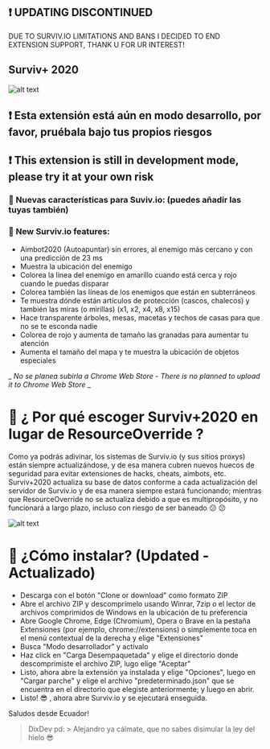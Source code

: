 

##  :heavy_exclamation_mark: UPDATING DISCONTINUED
DUE TO SURVIV.IO LIMITATIONS AND BANS I DECIDED TO END EXTENSION SUPPORT, THANK U FOR UR INTEREST!

## Surviv+ 2020

![alt text](http://url/to/img.png)

##  :heavy_exclamation_mark: Esta extensión está aún en modo desarrollo, por favor, pruébala bajo tus propios riesgos 
##  :heavy_exclamation_mark: This extension is still in development mode, please try it at your own risk 

### :small_blue_diamond: Nuevas características para Suviv.io: (puedes añadir las tuyas también)
### :small_blue_diamond: New Surviv.io features:

- Aimbot2020 (Autoapuntar) sin errores, al enemigo más cercano y con una predicción de 23 ms
- Muestra la ubicación del enemigo
- Colorea la línea del enemigo en amarillo cuando está cerca y rojo cuando le puedas disparar
- Colorea también las líneas de los enemigos que están en subterráneos
- Te muestra dónde están artículos de protección (cascos, chalecos) y también las miras (o mirillas) (x1, x2, x4, x8, x15)
- Hace transparente árboles, mesas, macetas y techos de casas para que no se te esconda nadie
- Colorea de rojo y aumenta de tamaño las granadas para aumentar tu atención
- Aumenta el tamaño del mapa y te muestra la ubicación de objetos especiales

_ _No se planea subirla a Chrome Web Store - There is no planned to upload it to Chrome Web Store_ _

# :small_blue_diamond: ¿ Por qué escoger Surviv+2020 en lugar de ResourceOverride ?
Como ya podrás adivinar, los sistemas de Surviv.io (y sus sitios proxys) están siempre actualizándose, y de esa manera cubren nuevos huecos de seguridad para evitar extensiones de hacks, cheats, aimbots, etc. Surviv+2020 actualiza su base de datos conforme a cada actualización del servidor de Surviv.io y de esa manera siempre estará funcionando; mientras que ResourceOverride no se actualiza debido a que es multipropósito, y no funcionará a largo plazo, incluso con riesgo de ser baneado :confused: :confused:

![alt text](https://i.ibb.co/sywP89z/Screenshot-13-01-2020-17-47-05.png)

# :wrench: ¿Cómo instalar? (Updated - Actualizado)
- Descarga con el botón "Clone or download" como formato ZIP
- Abre el archivo ZIP y descomprímelo usando Winrar, 7zip o el lector de archivos comprimidos de Windows en la ubicación de tu preferencia
- Abre Google Chrome, Edge (Chromium), Opera o Brave en la pestaña Extensiones (por ejemplo, chrome://extensions) o simplemente toca en el menú contextual de la derecha y elige "Extensiones"
- Busca "Modo desarrollador" y actívalo
- Haz click en "Carga Desempaquetada" y elige el directorio donde descomprimiste el archivo ZIP, lugo elige "Aceptar"
- Listo, ahora abre la extensión ya instalada y elige "Opciones", luego en "Cargar parche" y elige el archivo "predeterminado.json" que se encuentra en el directorio que elegiste anteriormente; y luego en abrir.
- Listo! :sunglasses: , ahora abre Surviv.io y se ejecutará enseguida.

Saludos desde Ecuador!
> DixDev
pd: > Alejandro ya cálmate, que no sabes disimular la ley del hielo :sunglasses:
